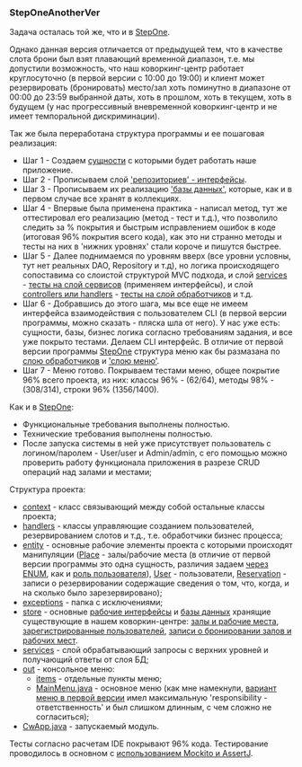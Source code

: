 ### StepOneAnotherVer

Задача осталась той же, что и в [StepOne](https://github.com/JcoderPaul/Evolution_app_development/blob/master/StepOne/ReadMe.md).

Однако данная версия отличается от предыдущей тем, что в качестве слота брони был взят плавающий временной диапазон, 
т.е. мы допустили возможность, что наш коворкинг-центр работает круглосуточно (в первой версии с 10:00 до 19:00) и 
клиент может резервировать (бронировать) место/зал хоть поминутно в диапазоне от 00:00 до 23:59 выбранной даты, хоть в 
прошлом, хоть в текущем, хоть в будущем (у нас прогрессивный вневременной коворкинг-центр и не имеет темпоральной 
дискриминации).

Так же была переработана структура программы и ее пошаговая реализация:
- Шаг 1 - Создаем [сущности](https://github.com/JcoderPaul/Evolution_app_development/tree/master/StepOneAnotherVer/src/main/java/me/oldboy/cwapp/entity) с которыми будет работать наше приложение.
- Шаг 2 - Прописываем слой ['репозиториев' - интерфейсы](https://github.com/JcoderPaul/Evolution_app_development/tree/master/StepOneAnotherVer/src/main/java/me/oldboy/cwapp/store/repository).
- Шаг 3 - Прописываем их реализацию ['базы данных'](https://github.com/JcoderPaul/Evolution_app_development/tree/master/StepOneAnotherVer/src/main/java/me/oldboy/cwapp/store/base), которые, как и в первом случае все хранят в коллекциях.
- Шаг 4 - Впервые была применена практика - написал метод, тут же оттестировал его реализацию (метод - тест и т.д.), 
что позволило следить за % покрытия и быстрым исправлением ошибок в коде (итоговая 96% покрытия всего кода), 
как это ни странно методы и тесты на них в 'нижних уровнях' стали короче и пишутся быстрее.
- Шаг 5 - Далее поднимаемся по уровням вверх (все уровни условны, тут нет реальных DAO, Repository и т.д), но логика
происходящего сопоставима со слоистой структурой MVC подхода, и слой [services](https://github.com/JcoderPaul/Evolution_app_development/tree/master/StepOneAnotherVer/src/main/java/me/oldboy/cwapp/services) - [тесты на слой сервисов](https://github.com/JcoderPaul/Evolution_app_development/tree/master/StepOneAnotherVer/src/test/java/me/oldboy/cwapp/services) 
(применяем интерфейсы), и слой [controllers или handlers](https://github.com/JcoderPaul/Evolution_app_development/tree/master/StepOneAnotherVer/src/main/java/me/oldboy/cwapp/handlers) - [тесты на слой обработчиков](https://github.com/JcoderPaul/Evolution_app_development/tree/master/StepOneAnotherVer/src/test/java/me/oldboy/cwapp/handlers) и т.д.
- Шаг 6 - Добравшись до этого шага, мы все еще не имеем интерфейса взаимодействия с пользователем CLI (в первой версии 
программы, можно сказать - пляска шла от него). У нас уже есть: сущности, базы, бизнес логика согласно требованиям 
задания, и все уже покрыто тестами. Делаем CLI интерфейс. В отличие от первой версии программы [StepOne](https://github.com/JcoderPaul/Evolution_app_development/tree/master/StepOne)
структура меню как бы размазана по [слою обработчиков](https://github.com/JcoderPaul/Evolution_app_development/tree/master/StepOneAnotherVer/src/main/java/me/oldboy/cwapp/handlers) и
['слою меню'](https://github.com/JcoderPaul/Evolution_app_development/tree/master/StepOneAnotherVer/src/main/java/me/oldboy/cwapp/out).
- Шаг 7 - Меню готово. Покрываем тестами меню, общее покрытие 96% всего проекта, из них: 
классы 96% - (62/64), методы 98% - (308/314), строки 96% (1356/1400).

Как и в [StepOne](https://github.com/JcoderPaul/Evolution_app_development/tree/master/StepOne):
- Функциональные требования выполнены полностью.
- Технические требования выполнены полностью.
- После запуска системы в ней уже присутствует пользователь с логином/паролем - User/user и Admin/admin,
с его помощью можно проверить работу функционала приложения в разрезе CRUD операций над залами и местами;

Структура проекта:
  - [context](https://github.com/JcoderPaul/Evolution_app_development/tree/master/StepOneAnotherVer/src/main/java/me/oldboy/cwapp/context) - класс связывающий между собой остальные классы проекта;
  - [handlers](https://github.com/JcoderPaul/Evolution_app_development/tree/master/StepOneAnotherVer/src/main/java/me/oldboy/cwapp/handlers) - классы управляющие созданием пользователей, резервированием слотов и т.д., т.е. обработчики бизнес процесса;
  - [entity](https://github.com/JcoderPaul/Evolution_app_development/tree/master/StepOneAnotherVer/src/main/java/me/oldboy/cwapp/entity) - основные рабочие элементы проекта с которыми происходят манипуляции ([Place](https://github.com/JcoderPaul/Evolution_app_development/blob/master/StepOneAnotherVer/src/main/java/me/oldboy/cwapp/entity/Place.java) - залы/рабочие места (в отличие от 
первой версии программы это одна сущность, различия задаем [через ENUM](https://github.com/JcoderPaul/Evolution_app_development/blob/master/StepOneAnotherVer/src/main/java/me/oldboy/cwapp/entity/Species.java), как и [роль пользователя](https://github.com/JcoderPaul/Evolution_app_development/blob/master/StepOneAnotherVer/src/main/java/me/oldboy/cwapp/entity/Role.java)), [User](https://github.com/JcoderPaul/Evolution_app_development/blob/master/StepOneAnotherVer/src/main/java/me/oldboy/cwapp/entity/User.java) - пользователи, 
[Reservation](https://github.com/JcoderPaul/Evolution_app_development/blob/master/StepOneAnotherVer/src/main/java/me/oldboy/cwapp/entity/Reservation.java) - записи о резервировании содержащие сведения о том, что, когда, и на сколько было зарезервировано);
  - [exceptions](https://github.com/JcoderPaul/Evolution_app_development/tree/master/StepOneAnotherVer/src/main/java/me/oldboy/cwapp/exception) - папка с исключениями;
  - [store](https://github.com/JcoderPaul/Evolution_app_development/tree/master/StepOneAnotherVer/src/main/java/me/oldboy/cwapp/store) - основные [рабочие интерфейсы](https://github.com/JcoderPaul/Evolution_app_development/tree/master/StepOneAnotherVer/src/main/java/me/oldboy/cwapp/store/repository) и [базы данных](https://github.com/JcoderPaul/Evolution_app_development/tree/master/StepOneAnotherVer/src/main/java/me/oldboy/cwapp/store/base) хранящие существующие в нашем коворкин-центре: [залы и рабочие места](https://github.com/JcoderPaul/Evolution_app_development/blob/master/StepOneAnotherVer/src/main/java/me/oldboy/cwapp/store/base/PlaceBase.java), 
[зарегистрированные пользователей](https://github.com/JcoderPaul/Evolution_app_development/blob/master/StepOneAnotherVer/src/main/java/me/oldboy/cwapp/store/base/UserBase.java), [записи о бронировании залов и рабочих мест](https://github.com/JcoderPaul/Evolution_app_development/blob/master/StepOneAnotherVer/src/main/java/me/oldboy/cwapp/store/base/ReservationBase.java).
  - [services](https://github.com/JcoderPaul/Evolution_app_development/tree/master/StepOneAnotherVer/src/main/java/me/oldboy/cwapp/services) - слой обрабатывающий запросы с верхних уровней и получающий ответы от слоя БД;
- [out](https://github.com/JcoderPaul/Evolution_app_development/tree/master/StepOneAnotherVer/src/main/java/me/oldboy/cwapp/out) - консольное меню:
  - [items](https://github.com/JcoderPaul/Evolution_app_development/tree/master/StepOneAnotherVer/src/main/java/me/oldboy/cwapp/out/items) - отдельные пункты меню;
  - [MainMenu.java](https://github.com/JcoderPaul/Evolution_app_development/blob/master/StepOneAnotherVer/src/main/java/me/oldboy/cwapp/out/MainMenu.java) - основное меню 
(как мне намекнули, [вариант меню в первой версии](https://github.com/JcoderPaul/Evolution_app_development/blob/master/StepOne/src/main/java/me/oldboy/output/cli/CoworkingCli.java) имел максимальную 'responsibility - ответственность' и был слишком длинным, с чем сложно не согласиться);
- [CwApp.java](https://github.com/JcoderPaul/Evolution_app_development/blob/master/StepOneAnotherVer/src/main/java/me/oldboy/cwapp/CwApp.java) - запускаемый модуль.

Тесты согласно расчетам IDE покрывают 96% кода. Тестирование проводилось в основном с [использованием Mockito и AssertJ](https://github.com/JcoderPaul/Evolution_app_development/tree/master/StepOneAnotherVer/src/test/java/me/oldboy/cwapp).
